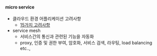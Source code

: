 #### micro service
 - 클라우드 환경 어플리케이션 고려사항
   - [15가지 고려사항](https://developer.ibm.com/articles/15-factor-applications/)
 - service mesh
   - 서비스간의 통신과 관련된 기능을 자동화
   - proxy, 인증 및 권한 부여, 암호화, 서비스 검색, 라우팅, load balancing etc..,